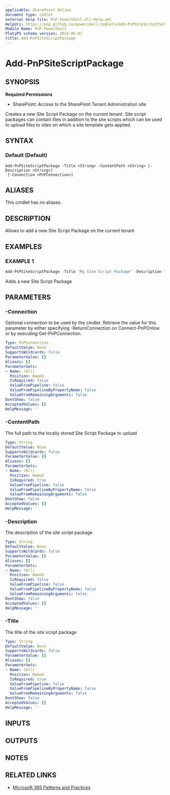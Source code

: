 ```yaml
---
applicable: SharePoint Online
document type: cmdlet
external help file: PnP.PowerShell.dll-Help.xml
HelpUri: https://pnp.github.io/powershell/cmdlets/Add-PnPSiteScriptPackage.html
Module Name: PnP.PowerShell
PlatyPS schema version: 2024-05-01
title: Add-PnPSiteScriptPackage
---
```


# Add-PnPSiteScriptPackage

## SYNOPSIS

**Required Permissions**

* SharePoint: Access to the SharePoint Tenant Administration site

Creates a new Site Script Package on the current tenant. Site script packages can contain files in addition to the site scripts which can be used to upload files to sites on which a site template gets applied.

## SYNTAX

### Default (Default)

```
Add-PnPSiteScriptPackage -Title <String> -ContentPath <String> [-Description <String>]
 [-Connection <PnPConnection>]
```

## ALIASES

This cmdlet has no aliases.

## DESCRIPTION

Allows to add a new Site Script Package on the current tenant

## EXAMPLES

### EXAMPLE 1

```powershell
Add-PnPSiteScriptPackage -Title "My Site Script Package" -Description "A more detailed description" -ContentPath "c:\package.zip"
```

Adds a new Site Script Package

## PARAMETERS

### -Connection

Optional connection to be used by the cmdlet. Retrieve the value for this parameter by either specifying -ReturnConnection on Connect-PnPOnline or by executing Get-PnPConnection.

```yaml
Type: PnPConnection
DefaultValue: None
SupportsWildcards: false
ParameterValue: []
Aliases: []
ParameterSets:
- Name: (All)
  Position: Named
  IsRequired: false
  ValueFromPipeline: false
  ValueFromPipelineByPropertyName: false
  ValueFromRemainingArguments: false
DontShow: false
AcceptedValues: []
HelpMessage: ''
```

### -ContentPath

The full path to the locally stored Site Script Package to upload

```yaml
Type: String
DefaultValue: None
SupportsWildcards: false
ParameterValue: []
Aliases: []
ParameterSets:
- Name: (All)
  Position: Named
  IsRequired: true
  ValueFromPipeline: false
  ValueFromPipelineByPropertyName: false
  ValueFromRemainingArguments: false
DontShow: false
AcceptedValues: []
HelpMessage: ''
```

### -Description

The description of the site script package

```yaml
Type: String
DefaultValue: None
SupportsWildcards: false
ParameterValue: []
Aliases: []
ParameterSets:
- Name: (All)
  Position: Named
  IsRequired: false
  ValueFromPipeline: false
  ValueFromPipelineByPropertyName: false
  ValueFromRemainingArguments: false
DontShow: false
AcceptedValues: []
HelpMessage: ''
```

### -Title

The title of the site script package

```yaml
Type: String
DefaultValue: None
SupportsWildcards: false
ParameterValue: []
Aliases: []
ParameterSets:
- Name: (All)
  Position: Named
  IsRequired: true
  ValueFromPipeline: false
  ValueFromPipelineByPropertyName: false
  ValueFromRemainingArguments: false
DontShow: false
AcceptedValues: []
HelpMessage: ''
```

## INPUTS

## OUTPUTS

## NOTES

## RELATED LINKS

- [Microsoft 365 Patterns and Practices](https://aka.ms/m365pnp)
